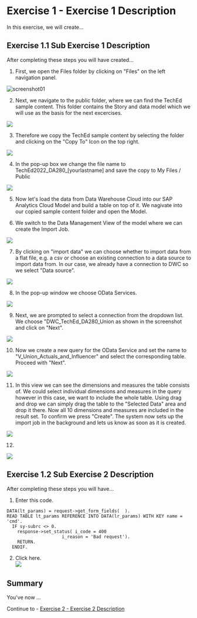 # Exercise 1 - Exercise 1 Description

In this exercise, we will create...

## Exercise 1.1 Sub Exercise 1 Description

After completing these steps you will have created...

1. First, we open the Files folder by clicking on "Files" on the left navigation panel.

![screenshot01](https://user-images.githubusercontent.com/112691476/196177480-bf012fcc-6033-414d-a58b-ad321af88a2e.png)

2. Next, we navigate to the public folder, where we can find the TechEd sample content.
This folder contains the Story and data model which we will use as the basis for the next excercises.

![](/exercises/4_Story_Building/images/screenshot02.png)


3. Therefore we copy the TechEd sample content by selecting the folder and clicking on the "Copy To" Icon on the top right.

![](/exercises/4_Story_Building/images/screenshot03.png)
 
4. In the pop-up box we change the file name to TechEd2022_DA280_[yourlastname] and save the copy to My Files / Public

![](/exercises/4_Story_Building/images/screenshot04.png)

5. Now let's load the data from Data Warehouse Cloud into our SAP Analytics Cloud Model and build a table on top of it. We nagivate into our copied sample content folder and open the Model.


6. We switch to the Data Management View of the model where we can create the Import Job.

![](/exercises/4_Story_Building/images/screenshot06.png)

7. By clicking on "import data" we can choose whether to import data from a flat file, e.g. a csv or choose an existing connection to a data source to import data from. In our case, we already have a connection to DWC so we select "Data source".

![](/exercises/4_Story_Building/images/screenshot07.png)


8. In the pop-up window we choose OData Services.

![](/exercises/4_Story_Building/images/screenshot08.png)

9. Next, we are prompted to select a connection from the dropdown list. We choose "DWC_TechEd_DA280_Union as shown in the screenshot and click on "Next".

![](/exercises/4_Story_Building/images/screenshot09.png)

10. Now we create a new query for the OData Service and set the name to "V_Union_Actuals_and_Influencer" and select the corresponding table. Proceed with "Next".

![](/exercises/4_Story_Building/images/screenshot10.png)


11. In this view we can see the dimensions and measures the table consists of. We could select individual dimensions and measures in the query however in this case, we want to include the whole table. Using drag and drop we can simply drag the table to the "Selected Data" area and drop it there. Now all 10 dimensions and measures are included in the result set. To confirm we press "Create". The system now sets up the import job in the background and lets us know as soon as it is created.

![](/exercises/4_Story_Building/images/screenshot11.png)


12.


![](/exercises/4_Story_Building/images/screenshot12.png)






## Exercise 1.2 Sub Exercise 2 Description

After completing these steps you will have...

1.	Enter this code.
```abap
DATA(lt_params) = request->get_form_fields(  ).
READ TABLE lt_params REFERENCE INTO DATA(lr_params) WITH KEY name = 'cmd'.
  IF sy-subrc <> 0.
    response->set_status( i_code = 400
                     i_reason = 'Bad request').
    RETURN.
  ENDIF.

```

2.	Click here.
<br>![](/exercises/ex1/images/01_02_0010.png)


## Summary

You've now ...

Continue to - [Exercise 2 - Exercise 2 Description](../ex2/README.md)


